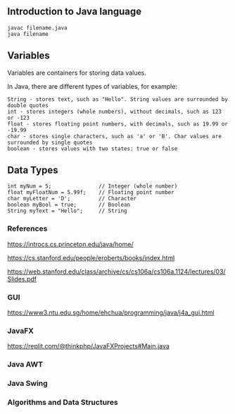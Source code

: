 ## Introduction to Java language

```
javac filename.java
java filename
```

## Variables

Variables are containers for storing data values.

In Java, there are different types of variables, for example:

```
String - stores text, such as "Hello". String values are surrounded by double quotes
int - stores integers (whole numbers), without decimals, such as 123 or -123
float - stores floating point numbers, with decimals, such as 19.99 or -19.99
char - stores single characters, such as 'a' or 'B'. Char values are surrounded by single quotes
boolean - stores values with two states: true or false
```

## Data Types

```
int myNum = 5;               // Integer (whole number)
float myFloatNum = 5.99f;    // Floating point number
char myLetter = 'D';         // Character
boolean myBool = true;       // Boolean
String myText = "Hello";     // String
```


### References

https://introcs.cs.princeton.edu/java/home/

https://cs.stanford.edu/people/eroberts/books/index.html

https://web.stanford.edu/class/archive/cs/cs106a/cs106a.1124/lectures/03/Slides.pdf


### GUI

https://www3.ntu.edu.sg/home/ehchua/programming/java/j4a_gui.html


### JavaFX 

https://replit.com/@thinkphp/JavaFXProjects#Main.java

### Java AWT

### Java Swing

### Algorithms and Data Structures
